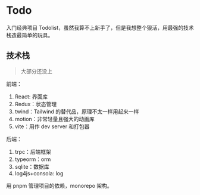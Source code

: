 # Todo

入门经典项目 Todolist，虽然我算不上新手了，但是我想整个狠活，用最强的技术栈造最简单的玩具。

## 技术栈

> 大部分还没上

前端：

1. React: 界面库
2. Redux：状态管理
3. twind：Tailwind 的替代品，原理不太一样用起来一样
4. motion：非常轻量且强大的动画库
5. vite：用作 dev server 和打包器

后端：

1. trpc：后端框架
2. typeorm：orm
3. sqlite：数据库
4. log4js+consola: log

用 pnpm 管理项目的依赖，monorepo 架构。
